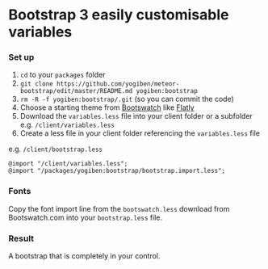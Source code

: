 # Bootstrap 3 easily customisable variables

### Set up ###
1. `cd` to your `packages` folder
2. `git clone https://github.com/yogiben/meteor-bootstrap/edit/master/README.md yogiben:bootstrap`
3. `rm -R -f yogiben:bootstrap/.git` (so you can commit the code)
2. Choose a starting theme from [Bootswatch](http://bootswatch.com/) like [Flatly](http://bootswatch.com/flatly/)
3. Download the `variables.less` file into your client folder or a subfolder e.g. `/client/variables.less`
4. Create a less file in your client folder referencing the `variables.less` file

e.g. `/client/bootstrap.less`
```
@import "/client/variables.less";
@import "/packages/yogiben:bootstrap/bootstrap.import.less";
```
### Fonts ###
Copy the font import line from the `bootswatch.less` download from Bootswatch.com into your `bootstrap.less` file.

### Result ###
A bootstrap that is completely in your control.
